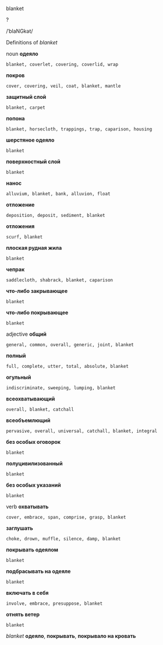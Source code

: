 blanket

?

/ˈblaNGkət/

Definitions of _blanket_

noun
**одеяло**

    blanket, coverlet, covering, coverlid, wrap
**покров**

    cover, covering, veil, coat, blanket, mantle
**защитный слой**

    blanket, carpet
**попона**

    blanket, horsecloth, trappings, trap, caparison, housing
**шерстяное одеяло**

    blanket
**поверхностный слой**

    blanket
**нанос**

    alluvium, blanket, bank, alluvion, float
**отложение**

    deposition, deposit, sediment, blanket
**отложения**

    scurf, blanket
**плоская рудная жила**

    blanket
**чепрак**

    saddlecloth, shabrack, blanket, caparison
**что-либо закрывающее**

    blanket
**что-либо покрывающее**

    blanket

adjective
**общий**

    general, common, overall, generic, joint, blanket
**полный**

    full, complete, utter, total, absolute, blanket
**огульный**

    indiscriminate, sweeping, lumping, blanket
**всеохватывающий**

    overall, blanket, catchall
**всеобъемлющий**

    pervasive, overall, universal, catchall, blanket, integral
**без особых оговорок**

    blanket
**полуцивилизованный**

    blanket
**без особых указаний**

    blanket

verb
**охватывать**

    cover, embrace, span, comprise, grasp, blanket
**заглушать**

    choke, drown, muffle, silence, damp, blanket
**покрывать одеялом**

    blanket
**подбрасывать на одеяле**

    blanket
**включать в себя**

    involve, embrace, presuppose, blanket
**отнять ветер**

    blanket

_blanket_
**одеяло**, **покрывать**, **покрывало на кровать**